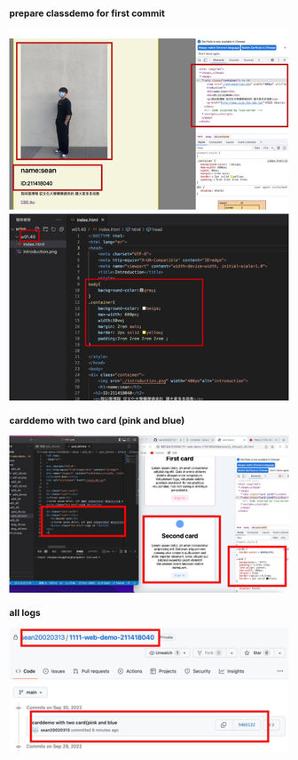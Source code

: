 ### prepare classdemo for first commit
![](w01-p1.png)
### carddemo with two card (pink and blue)
![](w02_40.png)
###  all logs
![](w02-p3.png)